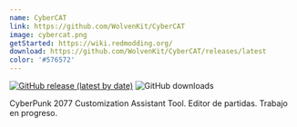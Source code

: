```yaml
---
name: CyberCAT
link: https://github.com/WolvenKit/CyberCAT
image: cybercat.png
getStarted: https://wiki.redmodding.org/
download: https://github.com/WolvenKit/CyberCAT/releases/latest
color: '#576572'
---
```

[![GitHub release (latest by date)](https://img.shields.io/github/v/release/WolvenKit/CyberCAT?include_prereleases)](https://github.com/WolvenKit/CyberCAT/releases)
![GitHub downloads](https://img.shields.io/github/downloads/yamashi/CyberEngineTweaks/total)

CyberPunk 2077 Customization Assistant Tool. Editor de partidas. Trabajo en progreso.